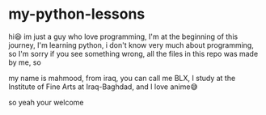 # my-python-lessons
hi😆 im just a guy who love programming,
I'm at the beginning of this journey,
I'm learning python,
i don't know very much about programming,
so I'm sorry if you see something wrong,
all the files in this repo was made by me,
so

my name is mahmood,
from iraq,
you can call me BLX,
I study at the Institute of Fine Arts at Iraq-Baghdad,
and I love anime😅

so yeah your welcome
